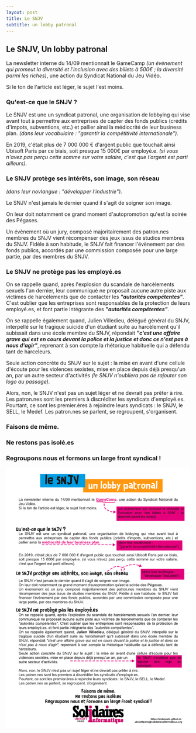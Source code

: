 ```yaml
---
layout: post
title: Le SNJV
subtitle: un lobby patronal
---
```


## Le SNJV, Un lobby patronal


La newsletter interne du 14/09 mentionnait le GameCamp *(un évènement qui promeut la diversité et l'inclusion avec des billets à 500€ ; la diversité parmi les riches)*, une action du Syndicat National du Jeu Vidéo.

Si le ton de l'article est léger, le sujet l'est moins.

### Qu'est-ce que le SNJV ?
Le SNJV est une un syndicat patronal, une organisation de lobbying qui vise avant tout à permettre aux entreprises de capter des fonds publics (crédits d'impots, subventions, etc.) et pallier ainsi la médiocrité de leur business plan. *(dans leur vocabulaire : "garantir la compétitivité internationale").*

En 2019, c'était plus de 7 000 000 € d'argent public que touchait ainsi Ubisoft Paris par ce biais, soit presque 15 000€ par employé.e. *(si vous n'avez pas perçu cette somme sur votre salaire, c'est que l'argent est parti ailleurs).*

### Le SNJV protège ses intérêts, son image, son réseau
*(dans leur novlangue : "développer l'industrie").*

Le SNJV n'est jamais le dernier quand il s'agit de soigner son image.

On leur doit notamment ce grand moment d'autopromotion qu'est la soirée des Pégases. 

Un évènement où un jury, composé majoritairement des patron.nes membres du SNJV vient récompenser des jeux issus de studios membres du SNJV. Fidèle à son habitude, le SNJV fait financer l'évènement par des fonds publics, accordés par une commission composée pour une large partie, par des membres du SNJV.

### Le SNJV ne protège pas les employé.es
On se rappelle quand, après l'explosion du scandale de harcèlements sexuels l'an dernier, leur communiqué ne proposait aucune autre piste aux victimes de harcèlements que de contacter les ***"autorités compétentes"***. C'est oublier que les entreprises sont responsables de la protection de leurs employé.es, et font partie intégrante des ***"autorités compétentes"***.

On se rappelle également quand, Julien Villedieu, délégué général du SNJV, interpellé sur le tragique suicide d'un étudiant suite au harcèlement qu'il subissait dans une école membre du SNJV, répondait ***"c'est une affaire grave qui est en cours devant la police et la justice et donc ce n'est pas à nous d'agir"***, reprenant à son compte la rhétorique habituelle qui a défendu tant de harceleurs.

Seule action concrète du SNJV sur le sujet : la mise en avant d'une cellule d'écoute pour les violences sexistes, mise en place depuis déjà presqu'un an, par un autre secteur d'activités *(le SNJV n'oubliera pas de rajouter son logo au passage).*


Alors, non, le SNJV n'est pas un sujet léger et ne devrait pas prêter à rire.
Les patron.nes sont les premiers à discréditer les syndicats d'employé.es. 
Pourtant, ce sont les premier.ères à rejoindre leurs syndicats : le SNJV, le SELL, le Medef.
Les patron.nes se parlent, se regroupent, s'organisent. 

### **Faisons de même.**
### Ne restons pas isolé.es
### Regroupons nous et formons un large front syndical !

![SIUbiParis](../assets/img/UbisoftParis_Affichage_028.png)

  
